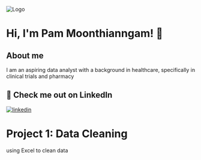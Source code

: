 


![Logo](https://scontent-lga3-1.xx.fbcdn.net/v/t39.30808-6/317431219_5691446570924338_4140041377363066250_n.jpg?_nc_cat=111&ccb=1-7&_nc_sid=730e14&_nc_ohc=Ed_VqsIZVOMAX8SgwA1&_nc_ht=scontent-lga3-1.xx&oh=00_AfBX-J-HPNxo9Lw2ZtYKYgxqqU4jgBH_Z049W6CpwHa3cg&oe=63888B4E)

# Hi, I'm Pam Moonthianngam! 👋


## About me
I am an aspiring data analyst with a background in healthcare, specifically in clinical trials and pharmacy


## 🔗 Check me out on LinkedIn

[![linkedin](https://img.shields.io/badge/linkedin-0A66C2?style=for-the-badge&logo=linkedin&logoColor=white)](https://www.linkedin.com/in/pathompon/)

# Project 1: Data Cleaning

using Excel to clean data
